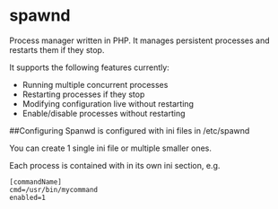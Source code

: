 spawnd
=========

Process manager written in PHP. It manages persistent processes and restarts them if they stop.

It supports the following features currently:

* Running multiple concurrent processes
* Restarting processes if they stop
* Modifying configuration live without restarting
* Enable/disable processes without restarting

##Configuring
Spanwd is configured with ini files in /etc/spawnd

You can create 1 single ini file or multiple smaller ones.

Each process is contained with in its own ini section, e.g.

    [commandName]
    cmd=/usr/bin/mycommand
    enabled=1
